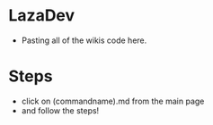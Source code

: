 # LazaDev
- Pasting all of the wikis code here. 
# Steps
- click on (commandname).md from the main page
- and follow the steps!
